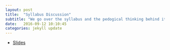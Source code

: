 ```yaml
---
layout: post
title:  "Syllabus Discussion"
subtitle: "We go over the syllabus and the pedogical thinking behind its design."
date:   2016-09-12 10:10:45
categories: jekyll update
---
```


* <a href = "{{ site.baseurl }}/assets/0-Intro/syllabus.html" target = "_blank">Slides</a>
    

